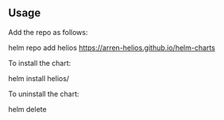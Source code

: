 ## Usage

Add the repo as follows:

  helm repo add helios https://arren-helios.github.io/helm-charts

To install the <chart-name> chart:

  helm install <chart-name> helios/<chart-name>

To uninstall the chart:

  helm delete <chart-name>
